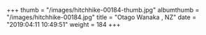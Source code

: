 +++
thumb = "/images/hitchhike-00184-thumb.jpg"
albumthumb = "/images/hitchhike-00184.jpg"
title = "Otago Wanaka , NZ"
date = "2019:04:11 10:49:51"
weight = 184
+++

